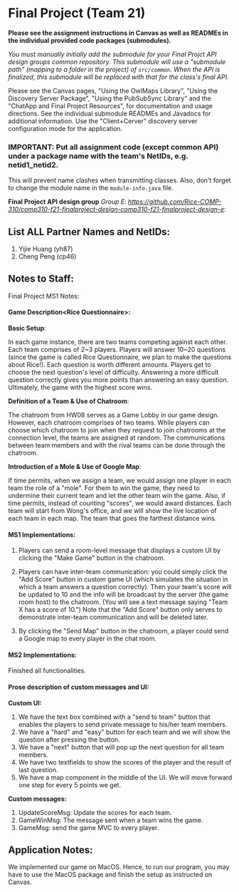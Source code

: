 # Final Project (Team 21)

**Please see the assignment instructions in Canvas as well as READMEs in the individual provided code packages (submodules).** 

*You must manually initially add the submodule for your Final Projct API design groups common repository.   This submodule will use a "submodule path" (mapping to a folder in the project) of <code>src/common</code>.  When the API is finalized, this submodule will be replaced with that for the class's final API.* 

Please see the Canvas pages, "Using the OwlMaps Library", "Using the Discovery Server Package", "Using the PubSubSync Library" and the "ChatApp and Final Project Resources", for documentation and usage directions.  See the individual submodule READMEs and Javadocs for additional information.   Use the "Client+Cerver" discovery server configuration mode for the application.

### IMPORTANT: Put all assignment code (except common API) under a package name with the team's NetIDs, e.g. netid1_netid2.

This will prevent name clashes when transmitting classes.   Also, don't forget to change the module name in the <code>module-info.java</code> file.

**Final Project API design group** *Group E: https://github.com/Rice-COMP-310/comp310-f21-finalproject-design-comp310-f21-finalproject-design-e*:

## List ALL Partner Names and NetIDs:
1. Yijie Huang (yh87) 
1. Cheng Peng (cp46) 

## Notes to Staff:
Final Project MS1 Notes:

#### Game Description\<Rice Questionnaire\>:

**Basic Setup**:

In each game instance, there are two teams competing against each other. Each team comprises of 2\~3 players. Players will answer 10\~20 questions (since the game is called Rice Questionnaire, we plan to make the questions about Rice!). Each question is worth different amounts. Players get to choose the next question's level of difficulty. Answering a more difficult question correctly gives you more points than answering an easy question. Ultimately, the game with the highest score wins.

**Definition of a Team & Use of Chatroom**:

The chatroom from HW08 serves as a Game Lobby in our game design. However, each chatroom comprises of two teams. While players can choose which chatroom to join when they request to join chatrooms at the connection level, the teams are assigned at random. The communications between team members and with the rival teams can be done through the chatroom.

**Introduction of a Mole & Use of Google Map**:

If time permits, when we assign a team, we would assign one player in each team the role of a "mole". For them to win the game, they need to undermine their current team and let the other team win the game. Also, if time permits, instead of counting "scores", we would award distances. Each team will start from Wong's office, and we will show the live location of each team in each map. The team that goes the farthest distance wins.

#### MS1 Implementations:
1. Players can send a room-level message that displays a custom UI by clicking the "Make Game" button in the chatroom.

2. Players can have inter-team communication: you could simply click the "Add Score" button in custom game UI (which simulates the situation in which a team answers a question correctly). Then your team's score will be updated to 10 and the info will be broadcast by the server (the game room host) to the chatroom. (You will see a text message saying "Team X has a score of 10.") Note that the "Add Score" button only serves to demonstrate inter-team communication and will be deleted later.

3. By clicking the "Send Map" button in the chatroom, a player could send a Google map to every player in the chat room.

#### MS2 Implementations:
Finished all functionalities.

#### Prose description of custom messages and UI:
**Custom UI:**
1. We have the text box combined with a "send to team" button that enables the players to send private message to his/her team members. 
2. We have a "hard" and "easy" button for each team and we will show the question after pressing the button.
3. We have a "next" button that will pop up the next question for all team members.
4. We have two textfields to show the scores of the player and the result of last question.
5. We have a map component in the middle of the UI. We will move forward one step for every 5 points we get.

**Custom messages:**
1. UpdateScoreMsg: Update the scores for each team.
2. GameWinMsg: The message sent when a team wins the game.
3. GameMsg: send the game MVC to every player.

## Application Notes:
We implemented our game on MacOS. Hence, to run our program, you may have to use the MacOS package and finish the setup as instructed on Canvas.




